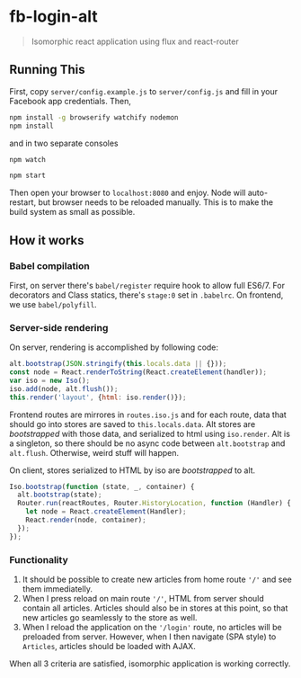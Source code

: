 # fb-login-alt

> Isomorphic react application using flux and react-router

## Running This

First, copy `server/config.example.js` to `server/config.js` and fill in your Facebook app credentials. Then,

```sh
npm install -g browserify watchify nodemon
npm install
```

and in two separate consoles

```sh
npm watch
```

```sh
npm start
```

Then open your browser to `localhost:8080` and enjoy.
Node will auto-restart, but browser needs to be reloaded manually. This is to make the build system as small as possible. 

## How it works

### Babel compilation
First, on server there's `babel/register` require hook to allow full ES6/7. For decorators and Class statics, there's `stage:0` set in `.babelrc`. On frontend, we use `babel/polyfill`. 

### Server-side rendering
On server, rendering is accomplished by following code:
```js
alt.bootstrap(JSON.stringify(this.locals.data || {}));
const node = React.renderToString(React.createElement(handler));
var iso = new Iso();
iso.add(node, alt.flush());
this.render('layout', {html: iso.render()});
```
Frontend routes are mirrores in `routes.iso.js` and for each route, data that should go into stores are saved to `this.locals.data`. Alt stores are *bootstrapped* with those data, and serialized to html using `iso.render`. Alt is a singleton, so there should be no async code between `alt.bootstrap` and `alt.flush`. Otherwise, weird stuff will happen.

On client, stores serialized to HTML by iso are *bootstrapped* to alt.
```js
Iso.bootstrap(function (state, _, container) {
  alt.bootstrap(state);
  Router.run(reactRoutes, Router.HistoryLocation, function (Handler) {
    let node = React.createElement(Handler);
    React.render(node, container);
  });
});
```

### Functionality
1. It should be possible to create new articles from home route `'/'` and see them immediatelly.
2. When I press reload on main route `'/'`, HTML from server should contain all articles. Articles should also be in stores at this point, so that new articles go seamlessly to the store as well.
3. When I reload the application on the `'/login'` route, no articles will be preloaded from server. However, when I then navigate (SPA style) to `Articles`, articles should be loaded with AJAX. 

When all 3 criteria are satisfied, isomorphic application is working correctly.
